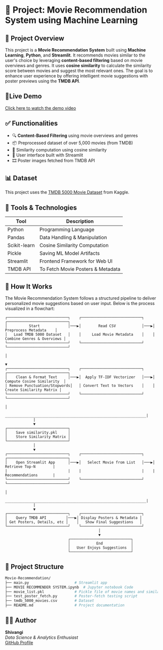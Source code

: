 # 🎥 Project: Movie Recommendation System using Machine Learning

## 📌 Project Overview

This project is a **Movie Recommendation System** built using **Machine Learning**, **Python**, and **Streamlit**. It recommends movies similar to the user's choice by leveraging **content-based filtering** based on movie overviews and genres. It uses **cosine similarity** to calculate the similarity score between movies and suggest the most relevant ones. The goal is to enhance user experience by offering intelligent movie suggestions with poster previews using the **TMDB API**.




## 🎥Live Demo
[Click here to watch the demo video](https://drive.google.com/file/d/1WNSKXbmn5a-7CR3hFn33XDZuAj45bQbS/view?usp=sharing)


## ✅ Functionalities

- 🔍 **Content-Based Filtering** using movie overviews and genres
- 📦 Preprocessed dataset of over 5,000 movies (from TMDB)
- 📑 Similarity computation using cosine similarity
- 🎨 User interface built with Streamlit
- 🎞️ Poster images fetched from TMDB API
  
## 📊 Dataset

This project uses the [TMDB 5000 Movie Dataset](https://www.kaggle.com/datasets/tmdb/tmdb-movie-metadata) from Kaggle.


## 🔧 Tools & Technologies

| Tool           | Description                                      |
|----------------|--------------------------------------------------|
| Python         | Programming Language                             |
| Pandas         | Data Handling & Manipulation                     |
| Scikit-learn   | Cosine Similarity Computation                    |
| Pickle         | Saving ML Model Artifacts                        |
| Streamlit      | Frontend Framework for Web UI                    |
| TMDB API       | To Fetch Movie Posters & Metadata                |

## 🧠 How It Works

The Movie Recommendation System follows a structured pipeline to deliver personalized movie suggestions based on user input. Below is the process visualized in a flowchart:

```
┌────────────────────────────┐    ┌────────────────────────────┐    ┌────────────────────────────┐
│          Start             │───▶│        Read CSV            │───▶│     Preprocess Metadata    │
│   Load TMDB 5000 Dataset   │    │     Load Movie Metadata    │    │ Combine Genres & Overviews │
└────────────────────────────┘    └────────────────────────────┘    └────────────────────────────┘
                                                                               │
                                                                               ▼
┌────────────────────────────┐    ┌────────────────────────────┐    ┌────────────────────────────┐
│    Clean & Format Text     │───▶│  Apply TF-IDF Vectorizer   │───▶│ Compute Cosine Similarity  │
│ Remove Punctuation/Stopwords│   │ Convert Text to Vectors    │    │   Create Similarity Matrix │
└────────────────────────────┘    └────────────────────────────┘    └────────────────────────────┘
                                                                               │
              _________________________________________________________________|
             |
             ▼
┌────────────────────────────┐
│    Save similarity.pkl     │
│    Store Similarity Matrix │
└────────────────────────────┘
             │
             ▼
┌────────────────────────────┐    ┌────────────────────────────┐    ┌────────────────────────────┐
│    Open Streamlit App      │───▶│   Select Movie from List   │───▶│      Retrieve Top-N        |
|                            |    |                            |    |      Recommendations       |
└────────────────────────────┘    └────────────────────────────┘    └────────────────────────────┘
                                                                               │
              _________________________________________________________________|
             |
             ▼                                                                 
┌────────────────────────────┐    ┌────────────────────────────┐
│    Query TMDB API         │───▶│ Display Posters & Metadata │
│ Get Posters, Details, etc │    │   Show Final Suggestions   │
└────────────────────────────┘    └────────────────────────────┘
                                           │
                                           ▼
                             ┌────────────────────────────┐
                             │            End             │
                             │   User Enjoys Suggestions  │
                             └────────────────────────────┘

```

## 📁 Project Structure

```bash
Movie-Recommendation/
├── main.py                     # Streamlit app
├── MOVIE RECOMMENDER SYSTEM.ipynb  # Jupyter notebook Code
├── movie_list.pkl              # Pickle file of movie names and similarity matrix
├── test_poster_fetch.py        # Poster-fetch testing script
├── tmdb_5000_movies.csv        # Dataset
├── README.md                   # Project documentation

```


## 🙋‍♀️ Author

**Shivangi**  
_Data Science & Analytics Enthusiast_  
[GitHub Profile](https://github.com/vaish-shivangi)
